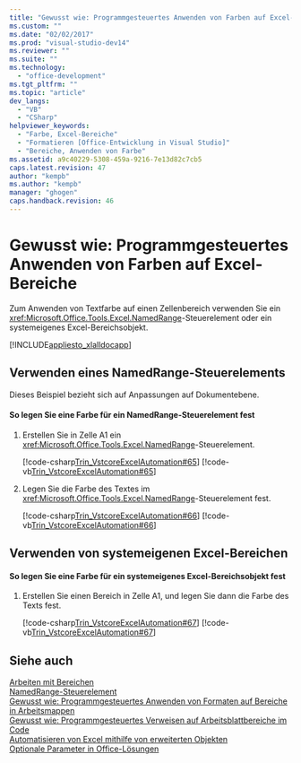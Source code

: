 ```yaml
---
title: "Gewusst wie: Programmgesteuertes Anwenden von Farben auf Excel-Bereiche"
ms.custom: ""
ms.date: "02/02/2017"
ms.prod: "visual-studio-dev14"
ms.reviewer: ""
ms.suite: ""
ms.technology: 
  - "office-development"
ms.tgt_pltfrm: ""
ms.topic: "article"
dev_langs: 
  - "VB"
  - "CSharp"
helpviewer_keywords: 
  - "Farbe, Excel-Bereiche"
  - "Formatieren [Office-Entwicklung in Visual Studio]"
  - "Bereiche, Anwenden von Farbe"
ms.assetid: a9c40229-5308-459a-9216-7e13d82c7cb5
caps.latest.revision: 47
author: "kempb"
ms.author: "kempb"
manager: "ghogen"
caps.handback.revision: 46
---
```

# Gewusst wie: Programmgesteuertes Anwenden von Farben auf Excel-Bereiche
  Zum Anwenden von Textfarbe auf einen Zellenbereich verwenden Sie ein <xref:Microsoft.Office.Tools.Excel.NamedRange>\-Steuerelement oder ein systemeigenes Excel\-Bereichsobjekt.  
  
 [!INCLUDE[appliesto_xlalldocapp](../vsto/includes/appliesto-xlalldocapp-md.md)]  
  
## Verwenden eines NamedRange\-Steuerelements  
 Dieses Beispiel bezieht sich auf Anpassungen auf Dokumentebene.  
  
#### So legen Sie eine Farbe für ein NamedRange\-Steuerelement fest  
  
1.  Erstellen Sie in Zelle A1 ein <xref:Microsoft.Office.Tools.Excel.NamedRange>\-Steuerelement.  
  
     [!code-csharp[Trin_VstcoreExcelAutomation#65](../snippets/csharp/VS_Snippets_OfficeSP/Trin_VstcoreExcelAutomation/CS/Sheet1.cs#65)]
     [!code-vb[Trin_VstcoreExcelAutomation#65](../snippets/visualbasic/VS_Snippets_OfficeSP/Trin_VstcoreExcelAutomation/VB/Sheet1.vb#65)]  
  
2.  Legen Sie die Farbe des Textes im <xref:Microsoft.Office.Tools.Excel.NamedRange>\-Steuerelement fest.  
  
     [!code-csharp[Trin_VstcoreExcelAutomation#66](../snippets/csharp/VS_Snippets_OfficeSP/Trin_VstcoreExcelAutomation/CS/Sheet1.cs#66)]
     [!code-vb[Trin_VstcoreExcelAutomation#66](../snippets/visualbasic/VS_Snippets_OfficeSP/Trin_VstcoreExcelAutomation/VB/Sheet1.vb#66)]  
  
## Verwenden von systemeigenen Excel\-Bereichen  
  
#### So legen Sie eine Farbe für ein systemeigenes Excel\-Bereichsobjekt fest  
  
1.  Erstellen Sie einen Bereich in Zelle A1, und legen Sie dann die Farbe des Texts fest.  
  
     [!code-csharp[Trin_VstcoreExcelAutomation#67](../snippets/csharp/VS_Snippets_OfficeSP/Trin_VstcoreExcelAutomation/CS/Sheet1.cs#67)]
     [!code-vb[Trin_VstcoreExcelAutomation#67](../snippets/visualbasic/VS_Snippets_OfficeSP/Trin_VstcoreExcelAutomation/VB/Sheet1.vb#67)]  
  
## Siehe auch  
 [Arbeiten mit Bereichen](../vsto/working-with-ranges.md)   
 [NamedRange-Steuerelement](../vsto/namedrange-control.md)   
 [Gewusst wie: Programmgesteuertes Anwenden von Formaten auf Bereiche in Arbeitsmappen](../vsto/how-to-programmatically-apply-styles-to-ranges-in-workbooks.md)   
 [Gewusst wie: Programmgesteuertes Verweisen auf Arbeitsblattbereiche im Code](../vsto/how-to-programmatically-refer-to-worksheet-ranges-in-code.md)   
 [Automatisieren von Excel mithilfe von erweiterten Objekten](../vsto/automating-excel-by-using-extended-objects.md)   
 [Optionale Parameter in Office-Lösungen](../vsto/optional-parameters-in-office-solutions.md)  
  
  